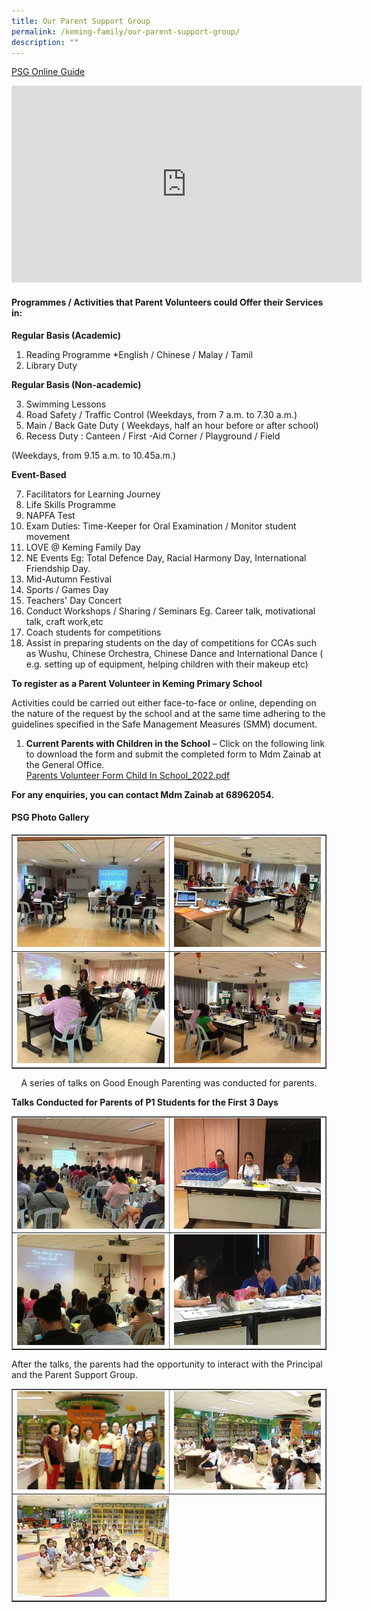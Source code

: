 ```yaml
---
title: Our Parent Support Group
permalink: /keming-family/our-parent-support-group/
description: ""
---
```

<p><a href="/files/PSG%20Online%20Guide.pdf" target="_blank" rel="noopener">PSG Online Guide</a></p>
<iframe width="560" height="315" src="https://www.youtube.com/embed/KaSJQ8XSatc" title="PSG Members" frameborder="0" allow="accelerometer; autoplay; clipboard-write; encrypted-media; gyroscope; picture-in-picture" allowfullscreen></iframe>
<h4><strong>Programmes / Activities that Parent Volunteers&nbsp;could Offer their Services in:</strong></h4>
<p><strong>Regular Basis (Academic)</strong></p>
<ol>
<li>Reading Programme *English / Chinese / Malay / Tamil</li>
<li>Library Duty</li>
</ol>
<p><strong>Regular Basis (Non-academic)</strong></p>
<ol start="3">
<li>Swimming Lessons</li>
<li>Road Safety / Traffic Control (Weekdays, from 7 a.m. to 7.30 a.m.)</li>
<li>Main / Back Gate Duty ( Weekdays, half an hour before or after school)</li>
<li>Recess Duty : Canteen / First -Aid Corner / Playground / Field</li>
</ol>
<p>(Weekdays, from 9.15 a.m. to 10.45a.m.)</p>
<p><strong>Event-Based</strong></p>
<ol start="7">
<li>Facilitators for Learning Journey</li>
<li>Life Skills Programme</li>
<li>NAPFA Test</li>
<li>Exam Duties: Time-Keeper for Oral Examination / Monitor student movement</li>
<li>LOVE @ Keming Family Day</li>
<li>NE Events Eg: Total Defence Day, Racial Harmony Day, International Friendship Day.</li>
<li>Mid-Autumn Festival</li>
<li>Sports / Games Day</li>
<li>Teachers' Day Concert</li>
<li>Conduct Workshops / Sharing / Seminars Eg. Career talk, motivational talk, craft work,etc</li>
<li>Coach students for competitions</li>
<li>Assist in preparing students on the day of competitions for CCAs such as Wushu, Chinese Orchestra, Chinese Dance and International Dance ( e.g. setting up of equipment, helping children with their makeup etc)</li>
</ol>
<p><strong>To register as a Parent Volunteer in Keming Primary School</strong></p>
<p>Activities could be carried out either face-to-face or online, depending on the nature of the request by the school and at the same time adhering to the guidelines specified in the Safe Management Measures (SMM) document.</p>
<ol>
<li><strong>Current Parents with Children in the School</strong> &ndash; Click on the following link to download the form and submit the completed form to Mdm Zainab at the General Office.<br /><a href="/files/Parents%20Volunteer%20Form%20%20Child%20In%20School_2022.pdf">Parents Volunteer Form Child In School_2022.pdf</a></li>
</ol>
<p><strong>For any enquiries, you can contact Mdm Zainab at 68962054.</strong></p>
<h4><strong>PSG Photo Gallery</strong></h4>
<table style="border-collapse: collapse; width: 100%;" border="1">
<tbody>
<tr>
<td style="width: 50%;"><img src="/images/psg1.jpeg"></td>
<td style="width: 50%;"><img src="/images/psg2.jpeg"></td>
</tr>
<tr>
<td style="width: 50%;"><img src="/images/psg3.jpeg"></td>
<td style="width: 50%;"><img src="/images/psg4.jpeg"></td>
</tr>
</tbody>
</table>
<p style="text-align: center;">A series of talks on Good Enough Parenting was conducted for parents.</p>
<p><strong>Talks Conducted for Parents of P1 Students for the First 3 Days</strong></p>
<table style="border-collapse: collapse; width: 100%;" border="1">
<tbody>
<tr>
<td style="width: 50%;"><img src="/images/psg5.jpeg"></td>
<td style="width: 50%;"><img src="/images/psg6.jpeg"></td>
</tr>
<tr>
<td style="width: 50%;"><img src="/images/psg7.jpeg"></td>
<td style="width: 50%;"><img src="/images/psg8.jpeg"></td>
</tr>
</tbody>
</table>
<p>After the talks, the parents had the opportunity to interact with the Principal and the Parent Support Group.</p>
<table style="border-collapse: collapse; width: 100%;" border="1">
<tbody>
<tr>
<td style="width: 50%;"><img src="/images/psg9.jpeg"></td>
<td style="width: 50%;"><img src="/images/psg10.jpeg"></td>
</tr>
<tr>
<td colspan = "2" ><img style="width: 50%;" src="/images/psg11.jpeg"></td>
</tr>
</tbody>
</table>